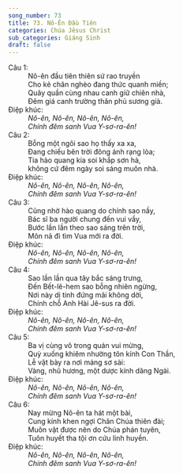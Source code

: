 ```yaml
---
song_number: 73
title: 73. Nô-Ên Đầu Tiên
categories: Chúa Jêsus Christ
sub_categories: Giáng Sinh
draft: false
---
```

<dl><dt>Câu 1:</dt><dd data-verse="1">Nô-ên đầu tiên thiên sứ rao truyền <br/>Cho kẻ chăn nghèo đang thức quanh miền; <br/>Quây quần cùng nhau canh giữ chiên nhà, <br/>Đêm giá canh trường thân phủ sương già. </dd><dt>Điệp khúc:</dt><dd data-chorus="1"><em>Nô-ên, Nô-ên, Nô-ên, Nô-ên, <br/>Chính đêm sanh Vua Y-sơ-ra-ên! </em></dd><dt>Câu 2:</dt><dd data-verse="2">Bỗng một ngôi sao họ thấy xa xa, <br/>Đang chiếu bên trời đông ánh rạng lòa; <br/>Tia hào quang kia soi khắp sơn hà, <br/>không cứ đêm ngày soi sáng muôn nhà. </dd><dt>Điệp khúc:</dt><dd data-chorus="1"><em>Nô-ên, Nô-ên, Nô-ên, Nô-ên, <br/>Chính đêm sanh Vua Y-sơ-ra-ên! </em></dd><dt>Câu 3:</dt><dd data-verse="3">Cũng nhờ hào quang do chính sao nầy, <br/>Bác sĩ ba người chung đến vui vầy, <br/>Bước lần lần theo sao sáng trên trời, <br/>Môn nả đi tìm Vua mới ra đời. </dd><dt>Điệp khúc:</dt><dd data-chorus="1"><em>Nô-ên, Nô-ên, Nô-ên, Nô-ên, <br/>Chính đêm sanh Vua Y-sơ-ra-ên! </em></dd><dt>Câu 4:</dt><dd data-verse="4">Sao lần lần qua tây bắc sáng trưng, <br/>Đến Bết-lê-hem sao bỗng nhiên ngừng, <br/>Nơi này dị tinh đứng mãi không dời, <br/>Chính chỗ Anh Hài Jê-sus ra đời. </dd><dt>Điệp khúc:</dt><dd data-chorus="1"><em>Nô-ên, Nô-ên, Nô-ên, Nô-ên, <br/>Chính đêm sanh Vua Y-sơ-ra-ên! </em></dd><dt>Câu 5:</dt><dd data-verse="5">Ba vị cùng vô trong quán vui mừng, <br/>Quỳ xuống khiêm nhường tôn kính Con Thần, <br/>Lễ vật bày ra nơi máng sơ sài: <br/>Vàng, nhũ hương, một dược kính dâng Ngài. </dd><dt>Điệp khúc:</dt><dd data-chorus="1"><em>Nô-ên, Nô-ên, Nô-ên, Nô-ên, <br/>Chính đêm sanh Vua Y-sơ-ra-ên! </em></dd><dt>Câu 6:</dt><dd data-verse="6">Nay mừng Nô-ên ta hát một bài, <br/>Cung kính khen ngợi Chân Chúa thiên đài; <br/>Muôn vật được nên do Chúa phán tuyên, <br/>Tuôn huyết tha tội ơn cứu linh huyền. </dd><dt>Điệp khúc:</dt><dd data-chorus="1"><em>Nô-ên, Nô-ên, Nô-ên, Nô-ên, <br/>Chính đêm sanh Vua Y-sơ-ra-ên! </em></dd></dl>